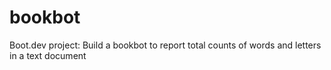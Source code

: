 # bookbot
Boot.dev project: Build a bookbot to report total counts of words and letters in a text document
